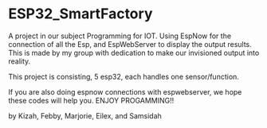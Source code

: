 # ESP32_SmartFactory

A project in our subject Programming for IOT. Using EspNow for the connection of all the Esp, and EspWebServer to display the output results. This is made by my group with dedication to make our invisioned output into reality.

This project is consisting, 5 esp32, each handles one sensor/function.

If you are also doing espnow connections with espwebserver, we hope these codes will help you. ENJOY PROGAMMING!!

by Kizah, Febby, Marjorie, Eilex, and Samsidah
